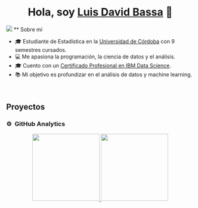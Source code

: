 <div align="center">
  <h1 align="center">Hola, soy <a href="https://aristi.dev">Luis David Bassa</a> 👋</h1>
</div>
<img src="https://i.imgur.com/4D3QVCm.png">
** Sobre mí

- 🎓 Estudiante de Estadística en la [Universidad de Córdoba](https://www.unicordoba.edu.co/) con 9 semestres cursados.
- 💻 Me apasiona la programación, la ciencia de datos y el análisis.
- 🎓 Cuento con un [Certificado Profesional en IBM Data Science](https://www.coursera.org/account/accomplishments/professional-cert/LV9YEXP7VLME).
- 📚 Mi objetivo es profundizar en el análisis de datos y machine learning.

<br>

## Proyectos

### ⚙️ &nbsp;GitHub Analytics

<p align="center">
  <a href="https://github.com/LuDal09">
    <img height="180em" src="https://github-readme-stats-eight-theta.vercel.app/api?username=LuDal09&show_icons=true&theme=algolia&include_all_commits=true&count_private=true"/>
    <img height="180em" src="https://github-readme-stats-eight-theta.vercel.app/api/top-langs/?username=LuDal09&layout=compact&langs_count=8&theme=algolia"/>
  </a>
</p>
